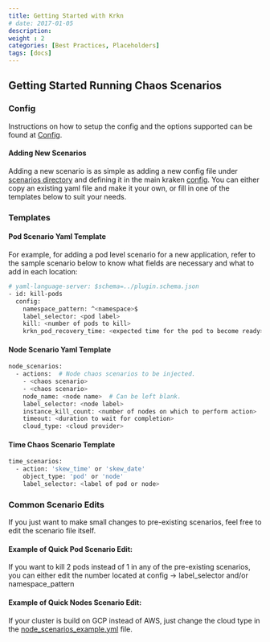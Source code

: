 ```yaml
---
title: Getting Started with Krkn
# date: 2017-01-05
description: 
weight : 2
categories: [Best Practices, Placeholders]
tags: [docs]
---
```


## Getting Started Running Chaos Scenarios


### Config
Instructions on how to setup the config and the options supported can be found at [Config](docs/config.md).

#### Adding New Scenarios
Adding a new scenario is as simple as adding a new config file under [scenarios directory](https://github.com/redhat-chaos/krkn/tree/main/scenarios) and defining it in the main kraken [config](docs/config.md).
You can either copy an existing yaml file and make it your own, or fill in one of the templates below to suit your needs.

### Templates
#### Pod Scenario Yaml Template
For example, for adding a pod level scenario for a new application, refer to the sample scenario below to know what fields are necessary and what to add in each location:
```bash
# yaml-language-server: $schema=../plugin.schema.json
- id: kill-pods
  config:
    namespace_pattern: ^<namespace>$
    label_selector: <pod label>
    kill: <number of pods to kill>
    krkn_pod_recovery_time: <expected time for the pod to become ready>
```

#### Node Scenario Yaml Template

```bash
node_scenarios:
  - actions:  # Node chaos scenarios to be injected.
    - <chaos scenario>
    - <chaos scenario>
    node_name: <node name>  # Can be left blank.
    label_selector: <node label>
    instance_kill_count: <number of nodes on which to perform action>
    timeout: <duration to wait for completion>
    cloud_type: <cloud provider>
```


#### Time Chaos Scenario Template
```bash
time_scenarios:
  - action: 'skew_time' or 'skew_date'
    object_type: 'pod' or 'node'
    label_selector: <label of pod or node>
```


### Common Scenario Edits
If you just want to make small changes to pre-existing scenarios, feel free to edit the scenario file itself.

#### Example of Quick Pod Scenario Edit:
If you want to kill 2 pods instead of 1 in any of the pre-existing scenarios, you can either edit the number located at config ->  label_selector and/or namespace_pattern

#### Example of Quick Nodes Scenario Edit:
If your cluster is build on GCP instead of AWS, just change the cloud type in the [node_scenarios_example.yml](https://github.com/krkn-chaos/krkn/blob/main/scenarios/openshift/aws_node_scenarios.yml) file.
